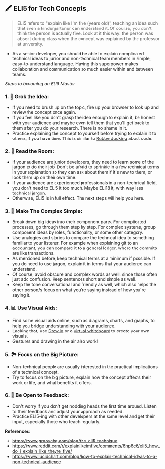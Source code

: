 ## 🖍️ ELI5 for Tech Concepts
> ELI5 refers to "explain like I'm five (years old)", teaching an idea such that even a kindergartener can understand it. Of course, you don't think the person is actually five. Look at it this way: the person was absent during class when the concept was explained by the professor at university.
* As a senior developer, you should be able to explain complicated technical ideas to junior and non-technical team members in simple, easy-to-understand language. Having this superpower makes collaboration and communication so much easier within and between teams.

*Steps to becoming an ELI5 Master*

### 1. 🧠 Grok the Idea:
 - If you need to brush up on the topic, fire up your browser to look up and review the concept once again. 
 - If you feel like you don't grasp the idea enough to explain it, be honest with your audience and maybe even tell them that you'll get back to them after you do your research. There is no shame in it.
 - Practice explaining the concept to yourself before trying to explain it to others, if you have time. This is similar to [Rubberducking](https://en.wikipedia.org/wiki/Rubber_duck_debugging) about code.

### 2. 🚪 Read the Room: 
 - If your audience are junior developers, they need to learn some of the jargon to do their job. Don't be afraid to sprinkle in a few technical terms in your explanation so they can ask about them if it's new to them, or look them up on their own time.
 - If your audience are experienced professionals in a non-technical field, you don't need to ELI5 it too much. Maybe ELI18 it, with way less technical jargon.
 - Otherwise, ELI5 is in full effect. The next steps will help you here. 

### 3. 📌 Make The Complex Simple:
 - Break down big ideas into their component parts. For complicated processes, go through them step by step. For complex systems, group component ideas by roles, functionality, or some other category.
 - Use analogies and stories to compare the technical idea to something familiar to your listener. For example when explaining git to an accountant, you can compare it to a general ledger, where the commits are like transactions.
 - As mentioned before, keep technical terms at a minimum if possible. If you do need to use jargon, explain it in terms that your audience can understand.
 - Of course, avoid obscure and complex words as well, since those often just add confusion. Keep sentences short and simple as well.
 - Keep the tone conversational and friendly as well, which also helps the other person/s focus on what you're saying instead of how you're saying it.

### 4. 📊 Use Visual Aids: 
 - Find some visual aids online, such as diagrams, charts, and graphs, to help you bridge understanding with your audience.
 - Lacking that, use [Draw.io](https://app.diagrams.net/) or a [virtual whiteboard](https://webwhiteboard.com/) to create your own visuals.
 - Gestures and drawing in the air also work! 
  
### 5. 🏞️ Focus on the Big Picture: 
 - Non-technical people are usually interested in the practical implications of a technical concept. 
 - Try to focus on the big picture, explain how the concept affects their work or life, and what benefits it offers.

### 6. 🤲 Be Open to Feedback:
 - Don't worry if you don't get nodding heads the first time around. Listen to their feedback and adjust your approach as needed.
 - Practice ELI5-ing with other developers at the same level and get their input, especially those who teach regularly.  

**References**:  
- https://www.groovehq.com/blog/the-eli5-technique
- https://www.reddit.com/r/explainlikeimfive/comments/6hp6c6/eli5_how_do_i_explain_like_theyre_five/
- https://www.lucidchart.com/blog/how-to-explain-technical-ideas-to-a-non-technical-audience